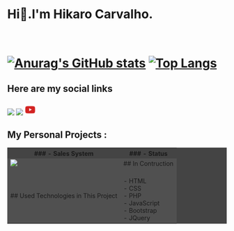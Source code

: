 # **Hi👋.I'm Hikaro Carvalho.<h1>**
[![Anurag's GitHub stats](https://github-readme-stats.vercel.app/api?username=HIKARO-290&theme=dark&show_icons=true)](https://github.com/anuraghazra/github-readme-stats)
 [![Top Langs](https://github-readme-stats.vercel.app/api/top-langs/?username=HIKARO-290&theme=dark&layout=compact)](https://github.com/anuraghazra/github-readme-stats)

## Here are my social links <h3>
 #####
<a href="https://github.com/HIKARO-290"><img width="5%" src="https://github.githubassets.com/images/modules/logos_page/GitHub-Mark.png"></img></a>
 <a href="https://www.linkedin.com/in/hikaro-fernandes-de-carvalho-737a32209"><img width="5%" src="https://static-exp1.licdn.com/sc/h/8zliikpi39umlw2wr99gu4a0u"></img></a>
 <a href="https://www.youtube.com/channel/UCb3Pa3X0d-IeBuQqgVgnWzg"><img width="5%" src="https://github.com/burgyl/youtube-icon-link/blob/main/icon_128.png"></img></a>
#####

<style>
 table{
      border:0;
      background:#444444;
      width:100%;
 }
 th{
      background:#444444;
      color:ffffff;
 }
 td{
      background:#505050;
      color:ffffff;
      
 }
</style>



 ## My Personal Projects :
 <table>
            <th>### - Sales System</th>
            <th>### - Status</th>         
        <tr>
           <td roll="2"><img src="https://github.com/HIKARO-290/sales_system/blob/main/images%20for%20example/screens/sale_and_quotation.png?raw=true" width="50%"></td>
           <td>## In Contruction</td>
        <tr>
           <td>## Used Technologies in This Project</td> 
           <td>
                <br>- HTML
                <br>- CSS
                <br>- PHP
                <br>- JavaScript
                <br>- Bootstrap
                <br>- JQuery
           </td>
        
        
</table>

<!--
**HIKARO-290/HIKARO-290** is a ✨ _special_ ✨ repository because its `README.md` (this file) appears on your GitHub profile.

Here are some ideas to get you started:

- 🔭 I’m currently working on ...
- 🌱 I’m currently learning ...
- 👯 I’m looking to collaborate on ...
- 🤔 I’m looking for help with ...
- 💬 Ask me about ...
- 📫 How to reach me: ...
- 😄 Pronouns: ...
- ⚡ Fun fact: ...
-->
